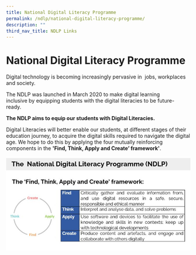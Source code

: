 ```yaml
---
title: National Digital Literacy Programme
permalink: /ndlp/national-digital-literacy-programme/
description: ""
third_nav_title: NDLP Links
---
```

# **National Digital Literacy Programme**

Digital technology is becoming increasingly pervasive in  jobs, workplaces and society.

The NDLP was launched in March 2020 to make digital learning inclusive by equipping students with the digital literacies to be future-ready. 


**The NDLP aims to equip our students with Digital Literacies.** 

Digital Literacies will better enable our students, at different stages of their education journey, to acquire the digital skills required to navigate the digital age. We hope to do this by applying the four mutually reinforcing components in the **'Find, Think, Apply and Create’ framework'**.

![](/images/ndlp1.jpg)